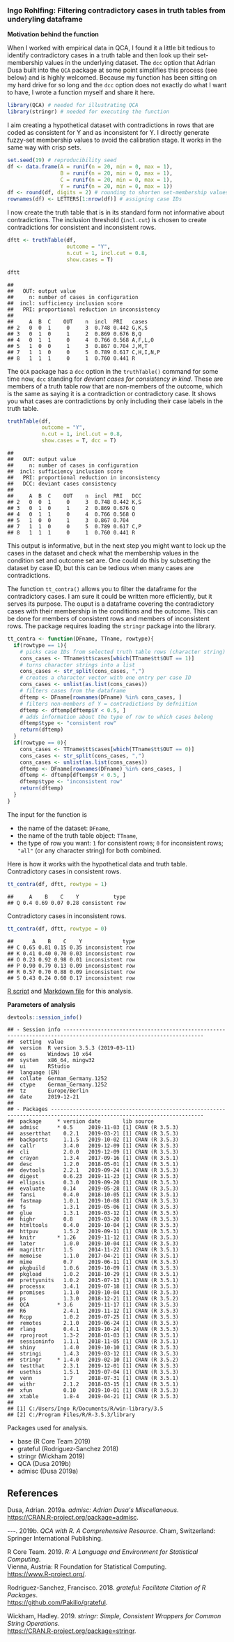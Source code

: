 ### Ingo Rohlfing: Filtering contradictory cases in truth tables from underyling dataframe

**Motivation behind the function**

When I worked with empirical data in QCA, I found it a little bit tedious to 
identify contradictory cases in a truth table and then look up their
set-membership values in the underlying dataset. The `dcc` option 
that Adrian Dusa built into the `QCA` package at some point simplifies
this process (see below) and is highly welcomed. Because my function
has been sitting on my hard drive for so long and the `dcc` option does
not exactly do what I want to have, I wrote a function myself and share it here.


```r
library(QCA) # needed for illustrating QCA
library(stringr) # needed for executing the function
```

I aim creating a hypothetical dataset with contradictions in rows
that are coded as consistent for Y and as inconsistent for Y.
I directly generate fuzzy-set membership values to avoid the 
calibration stage. It works in the same way with crisp sets. 


```r
set.seed(19) # reproducibility seed
df <- data.frame(A = runif(n = 20, min = 0, max = 1),
                 B = runif(n = 20, min = 0, max = 1),
                 C = runif(n = 20, min = 0, max = 1),
                 Y = runif(n = 20, min = 0, max = 1))
df <- round(df, digits = 2) # rounding to shorten set-membership values
rownames(df) <- LETTERS[1:nrow(df)] # assigning case IDs
```

I now create the truth table that is in its standard form not informative
about contradictions. The inclusion threshold (`incl.cut`) is chosen to create
contradictions for consistent and inconsistent rows.


```r
dftt <- truthTable(df, 
                   outcome = "Y", 
                   n.cut = 1, incl.cut = 0.8,
                   show.cases = T)
```

```r
dftt
```

```
## 
##   OUT: output value
##     n: number of cases in configuration
##  incl: sufficiency inclusion score
##   PRI: proportional reduction in inconsistency
## 
##     A  B  C    OUT    n  incl  PRI   cases    
## 2   0  0  1     0     3  0.748 0.442 G,K,S    
## 3   0  1  0     1     2  0.869 0.676 B,Q      
## 4   0  1  1     0     4  0.766 0.568 A,F,L,O  
## 5   1  0  0     1     3  0.867 0.704 J,M,T    
## 7   1  1  0     0     5  0.789 0.617 C,H,I,N,P
## 8   1  1  1     0     1  0.760 0.441 R
```

The `QCA` package has a `dcc` option in the `truthTable()` command for some time
now, `dcc` standing for *deviant cases for consistency in kind*. These are members of a 
truth table row that are non-members of the outcome, which is the same as saying
it is a contradiction or contradictory case. It shows you what cases are 
contradictions by only including their case labels in the truth table.


```r
truthTable(df, 
           outcome = "Y", 
           n.cut = 1, incl.cut = 0.8,
           show.cases = T, dcc = T)
```

```
## 
##   OUT: output value
##     n: number of cases in configuration
##  incl: sufficiency inclusion score
##   PRI: proportional reduction in inconsistency
##   DCC: deviant cases consistency
## 
##     A  B  C    OUT    n  incl  PRI   DCC
## 2   0  0  1     0     3  0.748 0.442 K,S
## 3   0  1  0     1     2  0.869 0.676 Q  
## 4   0  1  1     0     4  0.766 0.568 O  
## 5   1  0  0     1     3  0.867 0.704    
## 7   1  1  0     0     5  0.789 0.617 C,P
## 8   1  1  1     0     1  0.760 0.441 R
```

This output is informative, but in the next step you might want to lock up the cases
in the dataset and check what the membership values in the condition set and outcome
set are. One could do this by subsetting the dataset by case ID, but this can be
tedious when many cases are contradictions.

The function `tt_contra()` allows you to filter the dataframe for the 
contradictory cases. I am sure it could be written more efficiently, but it
serves its purpose. The ouput is a dataframe covering the contradictory
cases with their membership in the conditions and the outcome. This 
can be done for members of consistent rows and members of inconsistent rows.
The package requires loading the `stringr` package into the library.


```r
tt_contra <- function(DFname, TTname, rowtype){
  if(rowtype == 1){
    # picks case IDs from selected truth table rows (character string)
    cons_cases <- TTname$tt$cases[which(TTname$tt$OUT == 1)]
    # turns character strings into a list
    cons_cases <- str_split(cons_cases, ",")
    # creates a character vector with one entry per case ID
    cons_cases <- unlist(as.list(cons_cases))
    # filters cases from the dataframe
    dftemp <- DFname[rownames(DFname) %in% cons_cases, ]
    # filters non-members of Y = contradictions by defniition
    dftemp <- dftemp[dftemp$Y < 0.5, ]
    # adds information about the type of row to which cases belong
    dftemp$type <- "consistent row"
    return(dftemp)
  }
  if(rowtype == 0){
    cons_cases <- TTname$tt$cases[which(TTname$tt$OUT == 0)]
    cons_cases <- str_split(cons_cases, ",")
    cons_cases <- unlist(as.list(cons_cases))
    dftemp <- DFname[rownames(DFname) %in% cons_cases, ]
    dftemp <- dftemp[dftemp$Y < 0.5, ]
    dftemp$type <- "inconsistent row"
    return(dftemp)
  }
}
```

The input for the function is 

- the name of the dataset: `DFname`,
- the name of the truth table object: `TTname`,
- the type of row you want: `1` for consistent rows; `0` for inconsistent
rows; `"all"` (or any character string) for both combined.

Here is how it works with the hypothetical data and truth table.  
Contradictory cases in consistent rows.


```r
tt_contra(df, dftt, rowtype = 1)
```

```
##     A    B    C    Y           type
## Q 0.4 0.69 0.07 0.28 consistent row
```

Contradictory cases in inconsistent rows.


```r
tt_contra(df, dftt, rowtype = 0)
```

```
##      A    B    C    Y             type
## C 0.65 0.81 0.15 0.35 inconsistent row
## K 0.41 0.40 0.70 0.03 inconsistent row
## O 0.23 0.92 0.98 0.01 inconsistent row
## P 0.90 0.79 0.13 0.09 inconsistent row
## R 0.57 0.70 0.88 0.09 inconsistent row
## S 0.43 0.24 0.60 0.17 inconsistent row
```

[R script](./QCAcontra.R) and [Markdown file](./QCAcontra.md) for this analysis.

**Parameters of analysis**


```r
devtools::session_info()
```

```
## - Session info -------------------------------------------------------------------------------------------------------------------
##  setting  value                       
##  version  R version 3.5.3 (2019-03-11)
##  os       Windows 10 x64              
##  system   x86_64, mingw32             
##  ui       RStudio                     
##  language (EN)                        
##  collate  German_Germany.1252         
##  ctype    German_Germany.1252         
##  tz       Europe/Berlin               
##  date     2019-12-21                  
## 
## - Packages -----------------------------------------------------------------------------------------------------------------------
##  package     * version date       lib source        
##  admisc      * 0.5     2019-11-03 [1] CRAN (R 3.5.3)
##  assertthat    0.2.1   2019-03-21 [1] CRAN (R 3.5.3)
##  backports     1.1.5   2019-10-02 [1] CRAN (R 3.5.3)
##  callr         3.4.0   2019-12-09 [1] CRAN (R 3.5.3)
##  cli           2.0.0   2019-12-09 [1] CRAN (R 3.5.3)
##  crayon        1.3.4   2017-09-16 [1] CRAN (R 3.5.1)
##  desc          1.2.0   2018-05-01 [1] CRAN (R 3.5.1)
##  devtools      2.2.1   2019-09-24 [1] CRAN (R 3.5.3)
##  digest        0.6.23  2019-11-23 [1] CRAN (R 3.5.3)
##  ellipsis      0.3.0   2019-09-20 [1] CRAN (R 3.5.3)
##  evaluate      0.14    2019-05-28 [1] CRAN (R 3.5.3)
##  fansi         0.4.0   2018-10-05 [1] CRAN (R 3.5.1)
##  fastmap       1.0.1   2019-10-08 [1] CRAN (R 3.5.3)
##  fs            1.3.1   2019-05-06 [1] CRAN (R 3.5.3)
##  glue          1.3.1   2019-03-12 [1] CRAN (R 3.5.3)
##  highr         0.8     2019-03-20 [1] CRAN (R 3.5.3)
##  htmltools     0.4.0   2019-10-04 [1] CRAN (R 3.5.3)
##  httpuv        1.5.2   2019-09-11 [1] CRAN (R 3.5.3)
##  knitr       * 1.26    2019-11-12 [1] CRAN (R 3.5.3)
##  later         1.0.0   2019-10-04 [1] CRAN (R 3.5.3)
##  magrittr      1.5     2014-11-22 [1] CRAN (R 3.5.1)
##  memoise       1.1.0   2017-04-21 [1] CRAN (R 3.5.1)
##  mime          0.7     2019-06-11 [1] CRAN (R 3.5.3)
##  pkgbuild      1.0.6   2019-10-09 [1] CRAN (R 3.5.3)
##  pkgload       1.0.2   2018-10-29 [1] CRAN (R 3.5.1)
##  prettyunits   1.0.2   2015-07-13 [1] CRAN (R 3.5.1)
##  processx      3.4.1   2019-07-18 [1] CRAN (R 3.5.3)
##  promises      1.1.0   2019-10-04 [1] CRAN (R 3.5.3)
##  ps            1.3.0   2018-12-21 [1] CRAN (R 3.5.2)
##  QCA         * 3.6     2019-11-17 [1] CRAN (R 3.5.3)
##  R6            2.4.1   2019-11-12 [1] CRAN (R 3.5.3)
##  Rcpp          1.0.2   2019-07-25 [1] CRAN (R 3.5.3)
##  remotes       2.1.0   2019-06-24 [1] CRAN (R 3.5.3)
##  rlang         0.4.1   2019-10-24 [1] CRAN (R 3.5.3)
##  rprojroot     1.3-2   2018-01-03 [1] CRAN (R 3.5.1)
##  sessioninfo   1.1.1   2018-11-05 [1] CRAN (R 3.5.1)
##  shiny         1.4.0   2019-10-10 [1] CRAN (R 3.5.3)
##  stringi       1.4.3   2019-03-12 [1] CRAN (R 3.5.3)
##  stringr     * 1.4.0   2019-02-10 [1] CRAN (R 3.5.2)
##  testthat      2.3.1   2019-12-01 [1] CRAN (R 3.5.3)
##  usethis       1.5.1   2019-07-04 [1] CRAN (R 3.5.3)
##  venn          1.7     2018-07-31 [1] CRAN (R 3.5.1)
##  withr         2.1.2   2018-03-15 [1] CRAN (R 3.5.1)
##  xfun          0.10    2019-10-01 [1] CRAN (R 3.5.3)
##  xtable        1.8-4   2019-04-21 [1] CRAN (R 3.5.3)
## 
## [1] C:/Users/Ingo R/Documents/R/win-library/3.5
## [2] C:/Program Files/R/R-3.5.3/library
```

Packages used for analysis.



-   base (R Core Team 2019)
-   grateful (Rodriguez-Sanchez 2018)
-   stringr (Wickham 2019)
-   QCA (Dusa 2019b)
-   admisc (Dusa 2019a)

References
----------

 Dusa, Adrian. 2019a. *admisc: Adrian Dusa's Miscellaneous*.  
 <https://CRAN.R-project.org/package=admisc>.
 
 ---. 2019b. *QCA with R. A Comprehensive Resource*. Cham, Switzerland:  
 Springer International Publishing.
 
 R Core Team. 2019. *R: A Language and Environment for Statistical Computing*.  
 Vienna, Austria: R Foundation for Statistical Computing.  
 <https://www.R-project.org/>.
 
 Rodriguez-Sanchez, Francisco. 2018. *grateful: Facilitate Citation of R Packages*.  
 <https://github.com/Pakillo/grateful>.
 
 Wickham, Hadley. 2019. *stringr: Simple, Consistent Wrappers for Common String Operations*.  
 <https://CRAN.R-project.org/package=stringr>.
